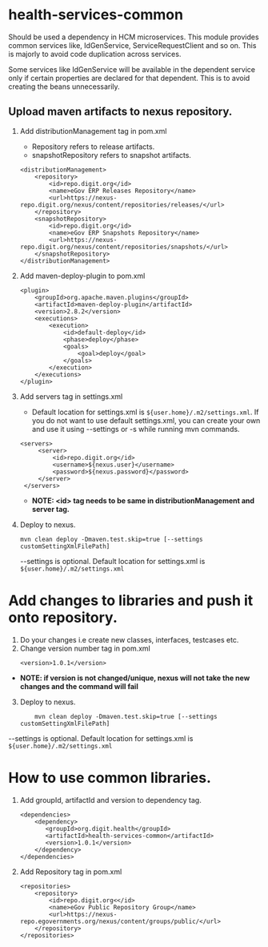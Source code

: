 # health-services-common

Should be used a dependency in HCM microservices. This module provides common services like, IdGenService, ServiceRequestClient and so on. This is majorly to avoid code duplication across services.

Some services like IdGenService will be available in the dependent service only if certain properties are declared for that dependent. This is to avoid creating the beans unnecessarily.

## Upload maven artifacts to nexus repository.

1. Add distributionManagement tag in pom.xml
    - Repository refers to release artifacts.
    - snapshotRepository refers to snapshot artifacts.
    ```
    <distributionManagement>
        <repository>
            <id>repo.digit.org</id>
            <name>eGov ERP Releases Repository</name>
            <url>https://nexus-repo.digit.org/nexus/content/repositories/releases/</url>
        </repository>
        <snapshotRepository>
            <id>repo.digit.org</id>
            <name>eGov ERP Snapshots Repository</name>
            <url>https://nexus-repo.digit.org/nexus/content/repositories/snapshots/</url>
        </snapshotRepository>
    </distributionManagement>
    ```

2. Add maven-deploy-plugin to pom.xml
    ```
    <plugin>
        <groupId>org.apache.maven.plugins</groupId>
        <artifactId>maven-deploy-plugin</artifactId>
        <version>2.8.2</version>
        <executions>
            <execution>
                <id>default-deploy</id>
                <phase>deploy</phase>
                <goals>
                    <goal>deploy</goal>
                </goals>
            </execution>
        </executions>
    </plugin>
    ```

3. Add servers tag in settings.xml
    - Default location for settings.xml is ```${user.home}/.m2/settings.xml```. If you do not want to use default settings.xml, you can create your own and use it using --settings or -s while running mvn commands.
   ```
   <servers>
        <server>
            <id>repo.digit.org</id>
            <username>${nexus.user}</username>
            <password>${nexus.password}</password>
        </server>
    </servers>
   ```
    - **NOTE: \<id> tag needs to be same in distributionManagement and server tag.**

4. Deploy to nexus.
   ```
   mvn clean deploy -Dmaven.test.skip=true [--settings customSettingXmlFilePath]
   ```
   --settings is optional. Default location for settings.xml is ```${user.home}/.m2/settings.xml```

# Add changes to libraries and push it onto repository.
1. Do your changes i.e create new classes, interfaces, testcases etc.
2. Change version number tag in pom.xml
    ```
    <version>1.0.1</version>
    ```
- **NOTE: if version is not changed/unique, nexus will not take the new changes and the command will fail**
3. Deploy to nexus.
    ```
        mvn clean deploy -Dmaven.test.skip=true [--settings customSettingXmlFilePath]
    ```
--settings is optional. Default location for settings.xml is ```${user.home}/.m2/settings.xml```

# How to use common libraries.
1. Add groupId, artifactId and version to dependency tag.
    ```
    <dependencies>
        <dependency>
           <groupId>org.digit.health</groupId>
           <artifactId>health-services-common</artifactId>
           <version>1.0.1</version>
        </dependency>
    </dependencies>
    ```
2. Add Repository tag in pom.xml
    ```
    <repositories>
        <repository>
            <id>repo.digit.org<</id>
            <name>eGov Public Repository Group</name>
            <url>https://nexus-repo.egovernments.org/nexus/content/groups/public/</url>
        </repository>
    </repositories>
    ```
